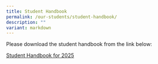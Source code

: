```yaml
---
title: Student Handbook
permalink: /our-students/student-handbook/
description: ""
variant: markdown
---
```

Please download the student handbook from the link below:  

[Student Handbook for 2025](/files/Student_Handbook_2025.pdf)
  
